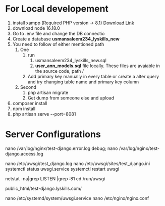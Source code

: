 # For Local developement
1. install xampp (Required PHP version -> 8.1) [Download Link](https://downloadsapachefriends.global.ssl.fastly.net/7.4.30/xampp-windows-x64-7.4.30-1-VC15-installer.exe?from_af=true)
2. download node 16.18.0
2. Go to .env file and change the DB connectio
3. Create a database <b>usmansaleem234_lyskills_new</b>
4. You need to follow of either mentioned path
    1. One
        1. run
           1. usmansaleem234_lyskills_new.sql
           2.  <b>user_ann_models.sql</b>
        file locally. These files are avaiable in the source code, path /
        3. Add primary key manually in every table or create a alter query and try changing table name and primary key column
    2. Second
        1. php artisan migrate
        2. Get dump from someone else and upload
5. composer install
6. npm install
7. php artisan serve --port=8081


# Server Configurations
nano /var/log/nginx/test-django.error.log debug;
nano  /var/log/nginx/test-django.access.log

nano /etc/uwsgi/test_django.log
nano /etc/uwsgi/sites/test_django.ini
systemctl status uwsgi.service
systemctl restart uwsgi

netstat -na|grep LISTEN |grep :81
cd /run/uwsgi

public_html/test-django.lyskills.com/

nano /etc/systemd/system/uwsgi.service
nano  /etc/nginx/nginx.conf
